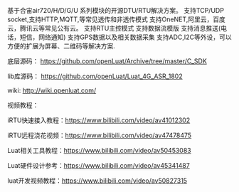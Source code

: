基于合宙air720/H/D/G/U 系列模块的开源DTU/RTU解决方案。
支持TCP/UDP socket,支持HTTP,MQTT,等常见透传和非透传模式
支持OneNET,阿里云，百度云，腾讯云等常见公有云。
支持RTU主控模式
支持数据流模版
支持消息推送(电话，短信，网络通知)
支持GPS数据以及相关数据采集
支持ADC,I2C等外设，可以方便的扩展为屏幕、二维码等解决方案.

底层源码：
https://github.com/openLuat/Archive/tree/master/C_SDK

lib库源码：
https://github.com/openLuat/Luat_4G_ASR_1802

wiki:
http://wiki.openluat.com/

视频教程：
 
iRTU快速接入教程：https://www.bilibili.com/video/av41012302

iRTU远程浇花视频：https://www.bilibili.com/video/av47478475

Luat相关工具教程：https://www.bilibili.com/video/av50453083

Luat硬件设计参考：https://www.bilibili.com/video/av45341487

luat开发视频教程：https://www.bilibili.com/video/av50827315
